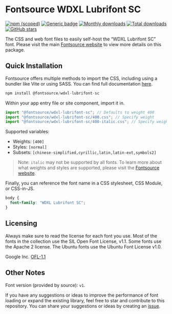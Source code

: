 # Fontsource WDXL Lubrifont SC

[![npm (scoped)](https://img.shields.io/npm/v/@fontsource/wdxl-lubrifont-sc?color=brightgreen)](https://www.npmjs.com/package/@fontsource/wdxl-lubrifont-sc) [![Generic badge](https://img.shields.io/badge/fontsource-passing-brightgreen)](https://github.com/fontsource/fontsource) [![Monthly downloads](https://badgen.net/npm/dm/@fontsource/wdxl-lubrifont-sc)](https://github.com/fontsource/fontsource) [![Total downloads](https://badgen.net/npm/dt/@fontsource/wdxl-lubrifont-sc)](https://github.com/fontsource/fontsource) [![GitHub stars](https://img.shields.io/github/stars/fontsource/fontsource.svg?style=social&label=Star)](https://github.com/fontsource/fontsource/stargazers)

The CSS and web font files to easily self-host the “WDXL Lubrifont SC” font. Please visit the main [Fontsource website](https://fontsource.org/fonts/wdxl-lubrifont-sc) to view more details on this package.

## Quick Installation

Fontsource offers multiple methods to import the CSS, including using a bundler like Vite or using SASS. You can find full documentation [here](https://fontsource.org/docs/getting-started/introduction).

```javascript
npm install @fontsource/wdxl-lubrifont-sc
```

Within your app entry file or site component, import it in.

```javascript
import "@fontsource/wdxl-lubrifont-sc"; // Defaults to weight 400
import "@fontsource/wdxl-lubrifont-sc/400.css"; // Specify weight
import "@fontsource/wdxl-lubrifont-sc/400-italic.css"; // Specify weight and style
```

Supported variables:
- Weights: `[400]`
- Styles: `[normal]`
- Subsets: `[chinese-simplified,cyrillic,latin,latin-ext,symbols2]`

> Note: `italic` may not be supported by all fonts. To learn more about what weights and styles are supported, please visit the [Fontsource website](https://fontsource.org/fonts/wdxl-lubrifont-sc).

Finally, you can reference the font name in a CSS stylesheet, CSS Module, or CSS-in-JS.

```css
body {
  font-family: "WDXL Lubrifont SC";
}
```

## Licensing
Always make sure to read the license for each font you use. Most of the fonts in the collection use the SIL Open Font License, v1.1. Some fonts use the Apache 2 license. The Ubuntu fonts use the Ubuntu Font License v1.0.

Google Inc.
[OFL-1.1](http://scripts.sil.org/OFL)

## Other Notes
Font version (provided by source): `v1`.

If you have any suggestions or ideas to improve the performance of font loading or expand the existing library, feel free to star and contribute to this repository. You can share your suggestions or ideas by creating an [issue](https://github.com/fontsource/fontsource/issues).